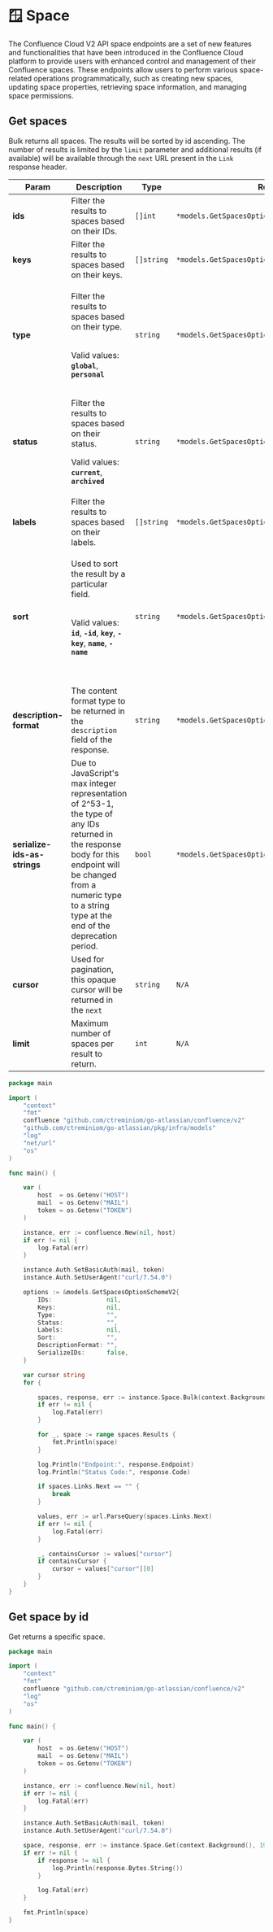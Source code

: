 # 🪟 Space

The Confluence Cloud V2 API space endpoints are a set of new features and functionalities that have been introduced in the Confluence Cloud platform to provide users with enhanced control and management of their Confluence spaces. These endpoints allow users to perform various space-related operations programmatically, such as creating new spaces, updating space properties, retrieving space information, and managing space permissions.

## Get spaces

Bulk returns all spaces. The results will be sorted by id ascending. The number of results is limited by the `limit` parameter and additional results (if available) will be available through the `next` URL present in the `Link` response header.

| Param                                                | Description                                                                                                                                                                                                                                                                                                  | Type       | Reference                                           |
| ---------------------------------------------------- | ------------------------------------------------------------------------------------------------------------------------------------------------------------------------------------------------------------------------------------------------------------------------------------------------------------ | ---------- | --------------------------------------------------- |
| **ids**                                              | Filter the results to spaces based on their IDs.                                                                                                                                                                                                                                                             | `[]int`    | `*models.GetSpacesOptionSchemeV2.IDs`               |
| **keys**                                             | Filter the results to spaces based on their keys.                                                                                                                                                                                                                                                            | `[]string` | `*models.GetSpacesOptionSchemeV2.Keys`              |
| **type**                                             | <p>Filter the results to spaces based on their type.</p><p><br>Valid values: <strong><code>global</code></strong>, <strong><code>personal</code></strong></p>                                                                                                                                                | `string`   | `*models.GetSpacesOptionSchemeV2.Type`              |
| **status**                                           | <p>Filter the results to spaces based on their status.</p><p></p><p>Valid values: <strong><code>current</code></strong>, <strong><code>archived</code></strong></p>                                                                                                                                          | `string`   | `*models.GetSpacesOptionSchemeV2.Status`            |
| **labels**                                           | Filter the results to spaces based on their labels.                                                                                                                                                                                                                                                          | `[]string` | `*models.GetSpacesOptionSchemeV2.Labels`            |
| **sort**                                             | <p>Used to sort the result by a particular field.</p><p><br>Valid values: <strong><code>id</code></strong>, <strong><code>-id</code></strong>, <strong><code>key</code></strong>, <strong><code>-key</code></strong>, <strong><code>name</code></strong>, <strong><code>-name</code></strong></p><p><br></p> | `string`   | `*models.GetSpacesOptionSchemeV2.Sort`              |
| <p><strong>description-format</strong><br></p>       | The content format type to be returned in the `description` field of the response.                                                                                                                                                                                                                           | `string`   | `*models.GetSpacesOptionSchemeV2.DescriptionFormat` |
| <p><strong>serialize-ids-as-strings</strong><br></p> | Due to JavaScript's max integer representation of 2^53-1, the type of any IDs returned in the response body for this endpoint will be changed from a numeric type to a string type at the end of the deprecation period.                                                                                     | `bool`     | `*models.GetSpacesOptionSchemeV2.SerializeIDs`      |
| **cursor**                                           | Used for pagination, this opaque cursor will be returned in the `next`                                                                                                                                                                                                                                       | `string`   | `N/A`                                               |
| **limit**                                            | Maximum number of spaces per result to return.                                                                                                                                                                                                                                                               | `int`      | `N/A`                                               |

```go
package main

import (
	"context"
	"fmt"
	confluence "github.com/ctreminiom/go-atlassian/confluence/v2"
	"github.com/ctreminiom/go-atlassian/pkg/infra/models"
	"log"
	"net/url"
	"os"
)

func main() {

	var (
		host  = os.Getenv("HOST")
		mail  = os.Getenv("MAIL")
		token = os.Getenv("TOKEN")
	)

	instance, err := confluence.New(nil, host)
	if err != nil {
		log.Fatal(err)
	}

	instance.Auth.SetBasicAuth(mail, token)
	instance.Auth.SetUserAgent("curl/7.54.0")

	options := &models.GetSpacesOptionSchemeV2{
		IDs:               nil,
		Keys:              nil,
		Type:              "",
		Status:            "",
		Labels:            nil,
		Sort:              "",
		DescriptionFormat: "",
		SerializeIDs:      false,
	}

	var cursor string
	for {

		spaces, response, err := instance.Space.Bulk(context.Background(), options, cursor, 20)
		if err != nil {
			log.Fatal(err)
		}

		for _, space := range spaces.Results {
			fmt.Println(space)
		}

		log.Println("Endpoint:", response.Endpoint)
		log.Println("Status Code:", response.Code)

		if spaces.Links.Next == "" {
			break
		}

		values, err := url.ParseQuery(spaces.Links.Next)
		if err != nil {
			log.Fatal(err)
		}

		_, containsCursor := values["cursor"]
		if containsCursor {
			cursor = values["cursor"][0]
		}
	}
}
```

## Get space by id

Get returns a specific space.

```go
package main

import (
	"context"
	"fmt"
	confluence "github.com/ctreminiom/go-atlassian/confluence/v2"
	"log"
	"os"
)

func main() {

	var (
		host  = os.Getenv("HOST")
		mail  = os.Getenv("MAIL")
		token = os.Getenv("TOKEN")
	)

	instance, err := confluence.New(nil, host)
	if err != nil {
		log.Fatal(err)
	}

	instance.Auth.SetBasicAuth(mail, token)
	instance.Auth.SetUserAgent("curl/7.54.0")

	space, response, err := instance.Space.Get(context.Background(), 196613, "plain")
	if err != nil {
		if response != nil {
			log.Println(response.Bytes.String())
		}

		log.Fatal(err)
	}

	fmt.Println(space)
}
```
